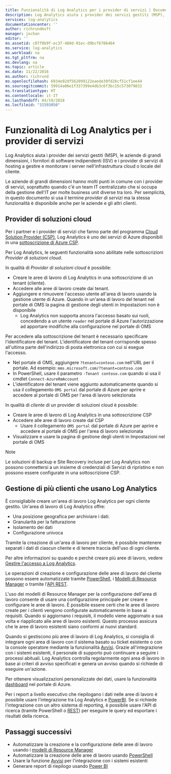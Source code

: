```yaml
---
title: Funzionalità di Log Analytics per i provider di servizi | Documentazione Microsoft
description: Log Analytics aiuta i provider dei servizi gestiti (MSP), le aziende di grandi dimensioni, i fornitori di software indipendenti (ISV) e i provider di servizi di hosting a gestire e monitorare i server nell'infrastruttura cloud o locale del cliente.
services: log-analytics
documentationcenter: ''
author: richrundmsft
manager: jochan
editor: ''
ms.assetid: c07f0b9f-ec37-480d-91ec-d9bcf6786464
ms.service: log-analytics
ms.workload: na
ms.tgt_pltfrm: na
ms.devlang: na
ms.topic: article
ms.date: 11/22/2016
ms.author: richrund
ms.openlocfilehash: 6934e92df562099122eaede39fd26cf51cf1ee44
ms.sourcegitcommit: 59914a06e1f337399e4db3c6f3bc15c573079832
ms.translationtype: HT
ms.contentlocale: it-IT
ms.lasthandoff: 04/19/2018
ms.locfileid: "31593050"
---
```

# <a name="log-analytics-features-for-service-providers"></a>Funzionalità di Log Analytics per i provider di servizi
Log Analytics aiuta i provider dei servizi gestiti (MSP), le aziende di grandi dimensioni, i fornitori di software indipendenti (ISV) e i provider di servizi di hosting a gestire e monitorare i server nell'infrastruttura cloud o locale del cliente. 

Le aziende di grandi dimensioni hanno molti punti in comune con i provider di servizi, soprattutto quando c'è un team IT centralizzato che si occupa della gestione dell'IT per molte business unit diverse tra loro. Per semplicità, in questo documento si usa il termine *provider di servizi* ma la stessa funzionalità è disponibile anche per le aziende e gli altri clienti.

## <a name="cloud-solution-provider"></a>Provider di soluzioni cloud
Per i partner e i provider di servizi che fanno parte del programma [Cloud Solution Provider (CSP)](https://partner.microsoft.com/Solutions/cloud-reseller-overview), Log Analytics è uno dei servizi di Azure disponibili in una [sottoscrizione di Azure CSP](https://docs.microsoft.com/azure/cloud-solution-provider/overview/azure-csp-overview). 

Per Log Analytics, le seguenti funzionalità sono abilitate nelle sottoscrizioni *Provider di soluzioni cloud*.

In qualità di *Provider di soluzioni cloud* è possibile:

* Creare le aree di lavoro di Log Analytics in una sottoscrizione di un tenant (cliente).
* Accedere alle aree di lavoro create dai tenant. 
* Aggiungere e rimuovere l'accesso utente all'area di lavoro usando la gestione utente di Azure. Quando in un'area di lavoro del tenant nel portale di OMS la pagina di gestione degli utenti in Impostazioni non è disponibile
  * Log Analytics non supporta ancora l'accesso basato sui ruoli, concedendo a un utente `reader` nel portale di Azure l'autorizzazione ad apportare modifiche alla configurazione nel portale di OMS

Per accedere alla sottoscrizione del tenant è necessario specificare l'identificatore del tenant. L'identificatore del tenant corrisponde spesso all'ultima parte dell'indirizzo di posta elettronica con cui si esegue l'accesso.

* Nel portale di OMS, aggiungere `?tenant=contoso.com` nell'URL per il portale. Ad esempio: `mms.microsoft.com/?tenant=contoso.com`
* In PowerShell, usare il parametro `-Tenant contoso.com` quando si usa il cmdlet `Connect-AzureRmAccount`
* L'identificatore del tenant viene aggiunto automaticamente quando si usa il collegamento `OMS portal` dal portale di Azure per aprire e accedere al portale di OMS per l'area di lavoro selezionata

In qualità di *cliente* di un provider di soluzioni cloud è possibile:

* Creare le aree di lavoro di Log Analytics in una sottoscrizione CSP
* Accedere alle aree di lavoro create dal CSP
  * Usare il collegamento `OMS portal` dal portale di Azure per aprire e accedere al portale di OMS per l'area di lavoro selezionata
* Visualizzare e usare la pagina di gestione degli utenti in Impostazioni nel portale di OMS

> [!NOTE]
> Le soluzioni di backup e Site Recovery incluse per Log Analytics non possono connettersi a un insieme di credenziali di Servizi di ripristino e non possono essere configurate in una sottoscrizione CSP. 
> 
> 

## <a name="managing-multiple-customers-using-log-analytics"></a>Gestione di più clienti che usano Log Analytics
È consigliabile creare un'area di lavoro Log Analytics per ogni cliente gestito. Un'area di lavoro di Log Analytics offre:

* Una posizione geografica per archiviare i dati. 
* Granularità per la fatturazione 
* Isolamento dei dati 
* Configurazione univoca

Tramite la creazione di un'area di lavoro per cliente, è possibile mantenere separati i dati di ciascun cliente e di tenere traccia dell'uso di ogni cliente.

Per altre informazioni su quando e perché creare più aree di lavoro, vedere [Gestire l'accesso a Log Analytics](log-analytics-manage-access.md#determine-the-number-of-workspaces-you-need).

Le operazioni di creazione e configurazione delle aree di lavoro del cliente possono essere automatizzate tramite [PowerShell](log-analytics-powershell-workspace-configuration.md), i [Modelli di Resource Manager](log-analytics-template-workspace-configuration.md) o tramite l'[API REST](https://www.nuget.org/packages/Microsoft.Azure.Management.OperationalInsights/).

L'uso dei modelli di Resource Manager per la configurazione dell'area di lavoro consente di usare una configurazione principale per creare e configurare le aree di lavoro. È possibile essere certi che le aree di lavoro create per i clienti vengono configurate automaticamente in base ai requisiti. Quando si aggiornano i requisiti, il modello viene aggiornato a sua volta e riapplicato alle aree di lavoro esistenti. Questo processo assicura che le aree di lavoro esistenti siano conformi ai nuovi standard.    

Quando si gestiscono più aree di lavoro di Log Analytics, si consiglia di integrare ogni area di lavoro con il sistema basato su ticket esistente o con la console operatore mediante la funzionalità [Avvisi](log-analytics-alerts.md). Grazie all'integrazione con i sistemi esistenti, il personale di supporto può continuare a seguire i processi abituali. Log Analytics controlla regolarmente ogni area di lavoro in base ai criteri di avviso specificati e genera un avviso quando si richiede di eseguire un'azione.

Per ottenere visualizzazioni personalizzate dei dati, usare la funzionalità [dashboard](../azure-portal/azure-portal-dashboards.md) nel portale di Azure.  

Per i report a livello esecutivo che riepilogano i dati nelle aree di lavoro è possibile usare l'integrazione tra Log Analytics e [PowerBI](log-analytics-powerbi.md). Se si richiede l'integrazione con un altro sistema di reporting, è possibile usare l'API di ricerca (tramite PowerShell o [REST](log-analytics-log-search-api.md)) per eseguire le query ed esportare i risultati della ricerca.

## <a name="next-steps"></a>Passaggi successivi
* Automatizzare la creazione e la configurazione delle aree di lavoro usando i [modelli di Resource Manager](log-analytics-template-workspace-configuration.md)
* Automatizzare la creazione delle aree di lavoro usando [PowerShell](log-analytics-powershell-workspace-configuration.md) 
* Usare la funzione [Avvisi](log-analytics-alerts.md) per l'integrazione con i sistemi esistenti
* Generare report di riepilogo usando [Power BI](log-analytics-powerbi.md)

